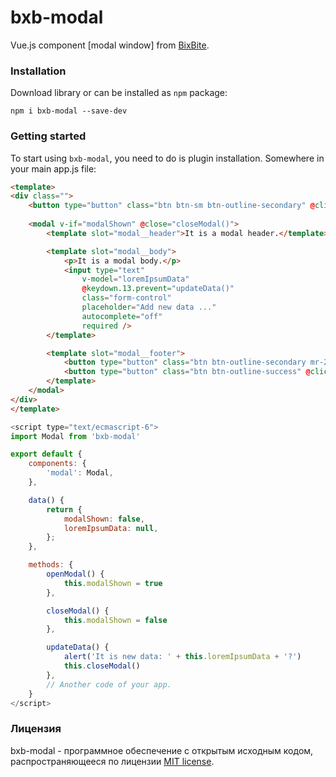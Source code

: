 # bxb-modal
Vue.js component [modal window] from [BixBite](https://github.com/russsiq/bixbite).

### Installation

Download library or can be installed as `npm` package:
```console
npm i bxb-modal --save-dev
```

### Getting started

To start using `bxb-modal`, you need to do is plugin installation. Somewhere in your main app.js file:
```html
<template>
<div class="">
    <button type="button" class="btn btn-sm btn-outline-secondary" @click.prevent="openModal()">Open modal</button>
    
    <modal v-if="modalShown" @close="closeModal()">
        <template slot="modal__header">It is a modal header.</template>

        <template slot="modal__body">
            <p>It is a modal body.</p>
            <input type="text"
                v-model="loremIpsumData"
                @keydown.13.prevent="updateData()"
                class="form-control"
                placeholder="Add new data ..."
                autocomplete="off"
                required />
        </template>

        <template slot="modal__footer">
            <button type="button" class="btn btn-outline-secondary mr-2" @click="closeModal()">Cancel</button>
            <button type="button" class="btn btn-outline-success" @click="updateData()">Apply</button>
        </template>
    </modal>
</div>
</template>
```
```js
<script type="text/ecmascript-6">
import Modal from 'bxb-modal'

export default {
    components: {
        'modal': Modal,
    },

    data() {
        return {
            modalShown: false,
            loremIpsumData: null,
        };
    },

    methods: {
        openModal() {
            this.modalShown = true
        },

        closeModal() {
            this.modalShown = false
        },

        updateData() {
            alert('It is new data: ' + this.loremIpsumData + '?')
            this.closeModal()
        },
        // Another code of your app.
    }
</script>
```

### Лицензия

bxb-modal - программное обеспечение с открытым исходным кодом, распространяющееся по лицензии [MIT license](https://choosealicense.com/licenses/mit/).
